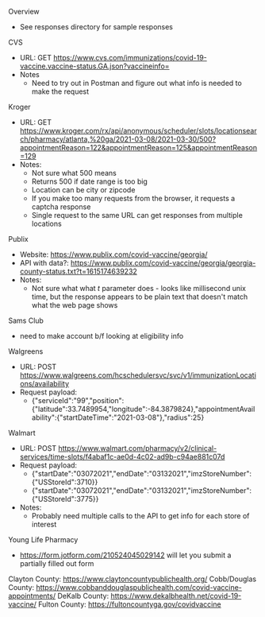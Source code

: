 Overview

- See responses directory for sample responses

CVS

- URL: GET https://www.cvs.com/immunizations/covid-19-vaccine.vaccine-status.GA.json?vaccineinfo=
- Notes
  - Need to try out in Postman and figure out what info is needed to make the request

Kroger

- URL: GET https://www.kroger.com/rx/api/anonymous/scheduler/slots/locationsearch/pharmacy/atlanta,%20ga/2021-03-08/2021-03-30/500?appointmentReason=122&appointmentReason=125&appointmentReason=129
- Notes:
  - Not sure what 500 means
  - Returns 500 if date range is too big
  - Location can be city or zipcode
  - If you make too many requests from the browser, it requests a captcha response
  - Single request to the same URL can get responses from multiple locations

Publix

- Website: https://www.publix.com/covid-vaccine/georgia/
- API with data?: https://www.publix.com/covid-vaccine/georgia/georgia-county-status.txt?t=1615174639232
- Notes:
  - Not sure what what _t_ parameter does - looks like millisecond unix time, but the response appears to be plain text that doesn't match what the web page shows

Sams Club

- need to make account b/f looking at eligibility info

Walgreens

- URL: POST https://www.walgreens.com/hcschedulersvc/svc/v1/immunizationLocations/availability
- Request payload:
  - {"serviceId":"99","position":{"latitude":33.7489954,"longitude":-84.3879824},"appointmentAvailability":{"startDateTime":"2021-03-08"},"radius":25}

Walmart

- URL: POST https://www.walmart.com/pharmacy/v2/clinical-services/time-slots/f4abaf1c-ae0d-4c02-ad9b-c94ae881c07d
- Request payload:
  - {"startDate":"03072021","endDate":"03132021","imzStoreNumber":{"USStoreId":3710}}
  - {"startDate":"03072021","endDate":"03132021","imzStoreNumber":{"USStoreId":3775}}
- Notes:
  - Probably need multiple calls to the API to get info for each store of interest

Young Life Pharmacy

- https://form.jotform.com/210524045029142 will let you submit a partially filled out form

Clayton County: https://www.claytoncountypublichealth.org/
Cobb/Douglas County: https://www.cobbanddouglaspublichealth.com/covid-vaccine-appointments/
DeKalb County: https://www.dekalbhealth.net/covid-19-vaccine/
Fulton County: https://fultoncountyga.gov/covidvaccine
